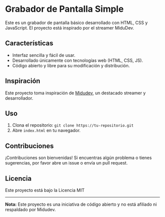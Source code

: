 # Grabador de Pantalla Simple

Este es un grabador de pantalla básico desarrollado con HTML, CSS y JavaScript. El proyecto está inspirado por el streamer MiduDev.

## Características

- Interfaz sencilla y fácil de usar.
- Desarrollado únicamente con tecnologías web (HTML, CSS, JS).
- Código abierto y libre para su modificación y distribución.

## Inspiración

Este proyecto toma inspiración de [Midudev](https://twitch.tv/midudev), un destacado streamer y desarrollador.

## Uso

1. Clona el repositorio: `git clone https://tu-repositorio.git`
2. Abre `index.html` en tu navegador.

## Contribuciones

¡Contribuciones son bienvenidas! Si encuentras algún problema o tienes sugerencias, por favor abre un issue o envía un pull request.

## Licencia

Este proyecto está bajo la Licencia MIT 

---

**Nota:** Este proyecto es una iniciativa de código abierto y no está afiliado ni respaldado por Midudev.

